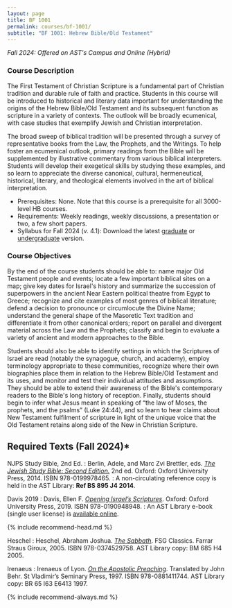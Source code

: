 ```yaml
---
layout: page
title: BF 1001
permalink: courses/bf-1001/
subtitle: "BF 1001: Hebrew Bible/Old Testament"
---
```


*Fall 2024: Offered on AST's Campus and Online (Hybrid)*

### Course Description

The First Testament of Christian Scripture is a fundamental part of
Christian tradition and durable rule of faith and practice. Students in
this course will be introduced to historical and literary data important
for understanding the origins of the Hebrew Bible/Old Testament and its
subsequent function as scripture in a variety of contexts. The outlook
will be broadly ecumenical, with case studies that exemplify Jewish and
Christian interpretation.

The broad sweep of biblical tradition will be presented through a survey
of representative books from the Law, the Prophets, and the Writings. To
help foster an ecumenical outlook, primary readings from the Bible will
be supplemented by illustrative commentary from various biblical
interpreters. Students will develop their exegetical skills by studying
these examples, and so learn to appreciate the diverse canonical,
cultural, hermeneutical, historical, literary, and theological elements
involved in the art of biblical interpretation.

- Prerequisites: None. Note that this course is a prerequisite for all 3000-level HB courses.
- Requirements: Weekly readings, weekly discussions, a presentation or two, a few short papers.
- Syllabus for Fall 2024 (v. 4.1): Download the latest [graduate](https://github.com/danieldriver/Syllabi/raw/master/BF/BF1001-Driver2024.pdf) or [undergraduate](https://github.com/danieldriver/Syllabi/raw/master/BF/BF1001-UG-Driver2024.pdf) version.

### Course Objectives

By the end of the course students should be able to:
	name major Old Testament people and events;
	locate a few important biblical sites on a map;
	give key dates for Israel's history and summarize the succession of superpowers in the ancient Near Eastern political theatre from Egypt to Greece;
	recognize and cite examples of most genres of biblical literature;
	defend a decision to pronounce or circumlocute the Divine Name;
	understand the general shape of the Masoretic Text tradition and differentiate it from other canonical orders;
	report on parallel and divergent material across the Law and the Prophets;
	classify and begin to evaluate a variety of ancient and modern approaches to the Bible.

Students should also be able to identify settings in which the
Scriptures of Israel are read (notably the synagogue, church, and
academy), employ terminology appropriate to these communities, recognize
where their own biographies place them in relation to the Hebrew
Bible/Old Testament and its uses, and monitor and test their individual
attitudes and assumptions. They should be able to extend their awareness
of the Bible's contemporary readers to the Bible's long history of
reception. Finally, students should begin to infer what Jesus meant in
speaking of “the law of Moses, the prophets, and the psalms” (Luke
24:44), and so learn to hear claims about New Testament fulfilment of
scripture in light of the unique voice that the Old Testament retains
along side of the New in Christian Scripture.


## Required Texts (Fall 2024)*

NJPS Study Bible, 2nd Ed.
: Berlin, Adele, and Marc Zvi Brettler, eds. [*The Jewish Study Bible: Second Edition.*](https://amzn.to/3O5Paqr) 2nd ed. Oxford: Oxford University Press, 2014. ISBN 978-0199978465.
: A non-circulating reference copy is held in the AST Library: **Ref BS 895 J4 2014**.

Davis 2019
: Davis, Ellen F. [*Opening Israel’s Scriptures*](https://amzn.to/3BOER2x). Oxford: Oxford University Press, 2019. ISBN 978-0190948948.
: An AST Library e-book (single user license) is [available online](https://ast.primo.exlibrisgroup.com/view/action/uresolver.do?operation=resolveService&package_service_id=949805670007188&institutionId=7188&customerId=7185&VE=true).

{% include recommend-head.md %}

Heschel
: Heschel, Abraham Joshua. [*The Sabbath*](https://amzn.to/2NQ8VDj). FSG Classics. Farrar Straus Giroux, 2005. ISBN 978-0374529758. AST Library copy: BM 685 H4 2005.

Irenaeus
: Irenaeus of Lyon. [*On the Apostolic Preaching*](https://amzn.to/2oTyNpj). Translated by John Behr. St Vladimir’s Seminary Press, 1997. ISBN 978-0881411744. AST Library copy: BR 65 I63 E6413 1997.

{% include recommend-always.md %}
